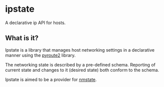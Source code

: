 # ipstate

A declarative ip API for hosts.

## What is it?
Ipstate is a library that manages host networking settings in a declarative
manner using the [pyroute2](https://pypi.org/project/pyroute2/ "pyroute2")
library.

The networking state is described by a pre-defined schema.
Reporting of current state and changes to it (desired state) both conform to
the schema.

Ipstate is aimed to be a provider for
[nmstate](https://github.com/nmstate/nmstate "nmstate").

